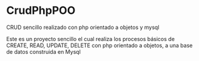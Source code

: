 # CrudPhpPOO
CRUD sencillo realizado con php orientado a objetos y mysql

Este es un proyecto sencillo el cual realiza los procesos básicos de CREATE, READ, UPDATE, DELETE con php orientado a objetos, a una base de datos construida en Mysql
